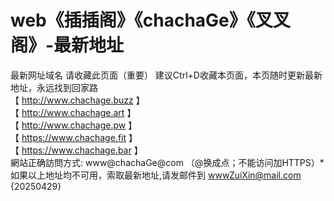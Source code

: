 # web《插插阁》《chachaGe》《叉叉阁》-最新地址
最新网址域名
请收藏此页面（重要） 建议Ctrl+D收藏本页面，本页随时更新最新地址，永远找到回家路
<br>
【 http://www.chachage.buzz 】
<br>
【 http://www.chachage.art 】
<br>
【 http://www.chachage.pw 】
<br>
【 https://www.chachage.fit 】
<br>
【 https://www.chachage.bar 】
<br>
網站正确訪問方式: www@chachaGe@com （@换成点；不能访问加HTTPS）*
<br>
如果以上地址均不可用，索取最新地址,请发邮件到 wwwZuiXin@mail.com  
{20250429}
